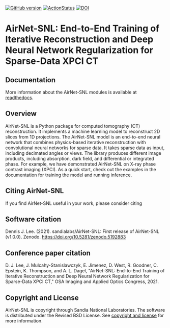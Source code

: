 [![GitHub version](https://badge.fury.io/gh/sandialabs%2FAirNet-SNL.svg)](https://badge.fury.io/gh/dennis-j-lee%2Fasnl)
[![ActionStatus](https://github.com/sandialabs/AirNet-SNL/workflows/lint%20and%20test/badge.svg)](https://github.com/sandialabs/AirNet-SNL/actions)
[![DOI](https://zenodo.org/badge/DOI/10.5281/zenodo.5192883.svg)](https://doi.org/10.5281/zenodo.5192883)

# AirNet-SNL: End-to-End Training of Iterative Reconstruction and Deep Neural Network Regularization for Sparse-Data XPCI CT

## Documentation

More information about the AirNet-SNL modules is available at [readthedocs](https://airnet-snl.readthedocs.io/en/latest/).

## Overview
AirNet-SNL is a Python package for computed tomography (CT) reconstruction. It implements a machine learning model to reconstruct 2D slices from 1D projections. The AirNet-SNL model is an end-to-end neural network that combines physics-based iterative reconstruction with convolutional neural networks for sparse data. It takes sparse data as input, including decimated angles or views. The library produces different image products, including absorption, dark field, and differential or integrated phase. For example, we have demonstrated AirNet-SNL on X-ray phase contrast imaging (XPCI). As a quick start, check out the examples in the documentation for training the model and running inference.

## Citing AirNet-SNL
If you find AirNet-SNL useful in your work, please consider citing

Software citation
-----------------

Dennis J. Lee. (2021). sandialabs/AirNet-SNL: First release of AirNet-SNL (v1.0.0). Zenodo. https://doi.org/10.5281/zenodo.5192883

Conference paper citation
-------------------------

D. J. Lee, J. Mulcahy-Stanislawczyk, E. Jimenez, D. West, R. Goodner, C. Epstein, K. Thompson, and A. L. Dagel, "AirNet-SNL: End-to-End Training of Iterative Reconstruction and Deep Neural Network Regularization for Sparse-Data XPCI CT," OSA Imaging and Applied Optics Congress, 2021.

## Copyright and License

AirNet-SNL is copyright through Sandia National Laboratories. The software is distributed under the Revised BSD License. See [copyright and license](https://github.com/sandialabs/AirNet-SNL/blob/master/LICENSE) for more information.
